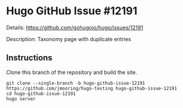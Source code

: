 # Hugo GitHub Issue #12191

Details: <https://github.com/gohugoio/hugo/issues/12191>

Description: Taxonomy page with duplicate entries

## Instructions

Clone this branch of the repository and build the site.

```text
git clone --single-branch -b hugo-github-issue-12191 https://github.com/jmooring/hugo-testing hugo-github-issue-12191
cd hugo-github-issue-12191
hugo server
```
